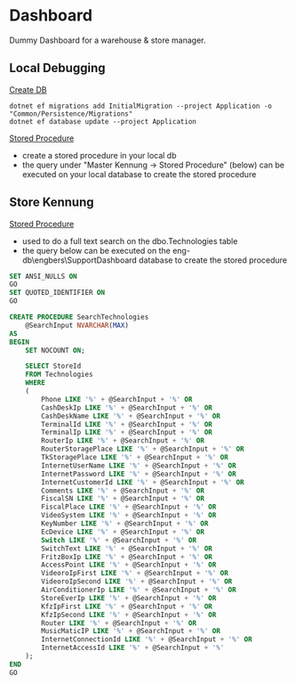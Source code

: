 # Dashboard

Dummy Dashboard for a warehouse & store manager.

## Local Debugging

<ins>Create DB</ins>

``` Package Manager Console
dotnet ef migrations add InitialMigration --project Application -o "Common/Persistence/Migrations"
dotnet ef database update --project Application
```

<ins>Stored Procedure</ins>
- create a stored procedure in your local db
- the query under "Master Kennung -> Stored Procedure" (below) can be executed on your local database to create the stored procedure

## Store Kennung 

<ins>Stored Procedure</ins>
- used to do a full text search on the dbo.Technologies table
- the query below can be executed on the eng-db\engbers\SupportDashboard database to create the stored procedure

``` Sql
SET ANSI_NULLS ON
GO
SET QUOTED_IDENTIFIER ON
GO

CREATE PROCEDURE SearchTechnologies
    @SearchInput NVARCHAR(MAX)
AS
BEGIN
    SET NOCOUNT ON;

    SELECT StoreId
    FROM Technologies
    WHERE
    (
        Phone LIKE '%' + @SearchInput + '%' OR
        CashDeskIp LIKE '%' + @SearchInput + '%' OR
        CashDeskName LIKE '%' + @SearchInput + '%' OR
        TerminalId LIKE '%' + @SearchInput + '%' OR
        TerminalIp LIKE '%' + @SearchInput + '%' OR
        RouterIp LIKE '%' + @SearchInput + '%' OR
        RouterStoragePlace LIKE '%' + @SearchInput + '%' OR
        TkStoragePlace LIKE '%' + @SearchInput + '%' OR
        InternetUserName LIKE '%' + @SearchInput + '%' OR
        InternetPassword LIKE '%' + @SearchInput + '%' OR
        InternetCustomerId LIKE '%' + @SearchInput + '%' OR
        Comments LIKE '%' + @SearchInput + '%' OR
        FiscalSN LIKE '%' + @SearchInput + '%' OR
        FiscalPlace LIKE '%' + @SearchInput + '%' OR
        VideoSystem LIKE '%' + @SearchInput + '%' OR
        KeyNumber LIKE '%' + @SearchInput + '%' OR
        EcDevice LIKE '%' + @SearchInput + '%' OR
        Switch LIKE '%' + @SearchInput + '%' OR
        SwitchText LIKE '%' + @SearchInput + '%' OR
        FritzBoxIp LIKE '%' + @SearchInput + '%' OR
        AccessPoint LIKE '%' + @SearchInput + '%' OR
        VideoroIpFirst LIKE '%' + @SearchInput + '%' OR
        VideoroIpSecond LIKE '%' + @SearchInput + '%' OR
        AirConditionerIp LIKE '%' + @SearchInput + '%' OR
        StoreEverIp LIKE '%' + @SearchInput + '%' OR
        KfzIpFirst LIKE '%' + @SearchInput + '%' OR
        KfzIpSecond LIKE '%' + @SearchInput + '%' OR
        Router LIKE '%' + @SearchInput + '%' OR
        MusicMaticIP LIKE '%' + @SearchInput + '%' OR
        InternetConnectionId LIKE '%' + @SearchInput + '%' OR
        InternetAccessId LIKE '%' + @SearchInput + '%'
    );
END
GO
```